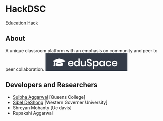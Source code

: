 # HackDSC
[Education Hack](https://docs.google.com/document/d/1qTie-F9QrbkMaeHV5wjgHRoIq3juUF6HP_wx3-NSkVI/edit?usp=sharing)

## About
A unique classroom platform with an emphasis on community and peer to peer collaboration. 
![logo](images/logo.png)


## Developers and Researchers
* [Sulbha Aggarwal](https://github.com/SulbhaAgg) [Queens College]
* [Sibel DeShong](https://github.com/sibelbd) [Western Governer University]
* Shreyan Mohanty [Uc davis]
* Rupakshi Aggarwal
